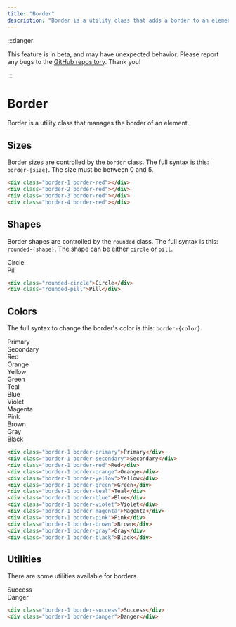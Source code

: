 ```yaml
---
title: "Border"
description: "Border is a utility class that adds a border to an element."
---
```


<head>
    <link rel="stylesheet" href="/HypeTML/0.9.0.css"/>
</head>

:::danger

This feature is in beta, and may have unexpected behavior. Please report any bugs to the [GitHub repository](https://github:com/dothtmlqc/hypetml/). Thank you!

:::

# Border

Border is a utility class that manages the border of an element.

## Sizes

Border sizes are controlled by the `border` class. The full syntax is this: `border-{size}`. The size must be between 0 and 5.

<div style={{ display: 'flex', flexWrap: 'wrap' }}>
    <div style={{ height: '75px', width: '75px', display: 'flex', minWidth: '75px' }} className="m-3 bg-secondary border-1 border-red"></div>
    <div style={{ height: '75px', width: '75px', display: 'flex', minWidth: '75px' }} className="m-3 bg-secondary border-2 border-red"></div>
    <div style={{ height: '75px', width: '75px', display: 'flex', minWidth: '75px' }} className="m-3 bg-secondary border-3 border-red"></div>
    <div style={{ height: '75px', width: '75px', display: 'flex', minWidth: '75px' }} className="m-3 bg-secondary border-4 border-red"></div>
</div>

```html
<div class="border-1 border-red"></div>
<div class="border-2 border-red"></div>
<div class="border-3 border-red"></div>
<div class="border-4 border-red"></div>
```

## Shapes

Border shapes are controlled by the `rounded` class. The full syntax is this: `rounded-{shape}`. The shape can be either `circle` or `pill`.

<div style={{ display: 'flex', flexWrap: 'wrap' }}>
    <div style={{ height: '75px', width: '75px', display: 'flex', minWidth: '75px', justifyContent: 'center', alignItems: 'center' }} className="m-3 bg-secondary rounded-circle">Circle</div>
    <div style={{ height: '75px', width: '75px', display: 'flex', minWidth: '150px', justifyContent: 'center', alignItems: 'center' }} className="m-3 bg-secondary rounded-pill">Pill</div>
</div>

```html
<div class="rounded-circle">Circle</div>
<div class="rounded-pill">Pill</div>
```

## Colors

The full syntax to change the border's color is this: `border-{color}`.

<div style={{ display: 'flex', flexWrap: 'wrap' }}>
    <div style={{ height: '75px', width: '75px', display: 'flex', minWidth: '75px', justifyContent: 'center', alignItems: 'center' }} className="m-3 bg-secondary border-1 border-primary">Primary</div>
    <div style={{ height: '75px', width: '75px', display: 'flex', minWidth: '75px', justifyContent: 'center', alignItems: 'center' }} className="m-3 bg-secondary border-1 border-secondary">Secondary</div>
    <div style={{ height: '75px', width: '75px', display: 'flex', minWidth: '75px', justifyContent: 'center', alignItems: 'center' }} className="m-3 bg-secondary border-1 border-red">Red</div>
    <div style={{ height: '75px', width: '75px', display: 'flex', minWidth: '75px', justifyContent: 'center', alignItems: 'center' }} className="m-3 bg-secondary border-1 border-orange">Orange</div>
    <div style={{ height: '75px', width: '75px', display: 'flex', minWidth: '75px', justifyContent: 'center', alignItems: 'center' }} className="m-3 bg-secondary border-1 border-yellow">Yellow</div>
    <div style={{ height: '75px', width: '75px', display: 'flex', minWidth: '75px', justifyContent: 'center', alignItems: 'center' }} className="m-3 bg-secondary border-1 border-green">Green</div>
    <div style={{ height: '75px', width: '75px', display: 'flex', minWidth: '75px', justifyContent: 'center', alignItems: 'center' }} className="m-3 bg-secondary border-1 border-teal">Teal</div>
    <div style={{ height: '75px', width: '75px', display: 'flex', minWidth: '75px', justifyContent: 'center', alignItems: 'center' }} className="m-3 bg-secondary border-1 border-blue">Blue</div>
    <div style={{ height: '75px', width: '75px', display: 'flex', minWidth: '75px', justifyContent: 'center', alignItems: 'center' }} className="m-3 bg-secondary border-1 border-violet">Violet</div>
    <div style={{ height: '75px', width: '75px', display: 'flex', minWidth: '75px', justifyContent: 'center', alignItems: 'center' }} className="m-3 bg-secondary border-1 border-magenta">Magenta</div>
    <div style={{ height: '75px', width: '75px', display: 'flex', minWidth: '75px', justifyContent: 'center', alignItems: 'center' }} className="m-3 bg-secondary border-1 border-pink">Pink</div>
    <div style={{ height: '75px', width: '75px', display: 'flex', minWidth: '75px', justifyContent: 'center', alignItems: 'center' }} className="m-3 bg-secondary border-1 border-brown">Brown</div>
    <div style={{ height: '75px', width: '75px', display: 'flex', minWidth: '75px', justifyContent: 'center', alignItems: 'center' }} className="m-3 bg-secondary border-1 border-gray">Gray</div>
    <div style={{ height: '75px', width: '75px', display: 'flex', minWidth: '75px', justifyContent: 'center', alignItems: 'center' }} className="m-3 bg-secondary border-1 border-black">Black</div>
</div>

```html
<div class="border-1 border-primary">Primary</div>
<div class="border-1 border-secondary">Secondary</div>
<div class="border-1 border-red">Red</div>
<div class="border-1 border-orange">Orange</div>
<div class="border-1 border-yellow">Yellow</div>
<div class="border-1 border-green">Green</div>
<div class="border-1 border-teal">Teal</div>
<div class="border-1 border-blue">Blue</div>
<div class="border-1 border-violet">Violet</div>
<div class="border-1 border-magenta">Magenta</div>
<div class="border-1 border-pink">Pink</div>
<div class="border-1 border-brown">Brown</div>
<div class="border-1 border-gray">Gray</div>
<div class="border-1 border-black">Black</div>
```

## Utilities

There are some utilities available for borders.

<div style={{ display: 'flex', flexWrap: 'wrap' }}>
    <div style={{ height: '75px', width: '75px', display: 'flex', minWidth: '75px', justifyContent: 'center', alignItems: 'center' }} className="m-3 bg-secondary border-1 border-success">Success</div>
    <div style={{ height: '75px', width: '75px', display: 'flex', minWidth: '75px', justifyContent: 'center', alignItems: 'center' }} className="m-3 bg-secondary border-1 border-danger">Danger</div>
</div>

```html
<div class="border-1 border-success">Success</div>
<div class="border-1 border-danger">Danger</div>
```

